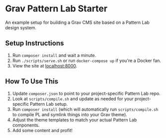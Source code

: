 # Grav Pattern Lab Starter
An example setup for building a Grav CMS site based on a Pattern Lab design system.

## Setup Instructions

1. Run `composer install` and wait a minute.
1. Run `./scripts/serve.sh` or run `docker-compose up` if you're a Docker fan.
2. View the site at [localhost:8000](http://localhost:8000).

## How To Use This

1. Update `composer.json` to point to your project-specific Pattern Lab repo.
2. Look at `scripts/compile.sh` and update as needed for your project-specific Pattern Lab setup.
3. Run `composer install` (which will automatically run `scripts/compile.sh` to compile PL and symlink things into your Grav theme).
4. Adjust the theme templates to match your actual Pattern Lab components.
5. Add some content and profit!
